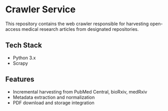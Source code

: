 # Crawler Service

This repository contains the web crawler responsible for harvesting open-access medical research articles from designated repositories.

## Tech Stack
- Python 3.x
- Scrapy

## Features
- Incremental harvesting from PubMed Central, bioRxiv, medRxiv
- Metadata extraction and normalization
- PDF download and storage integration
